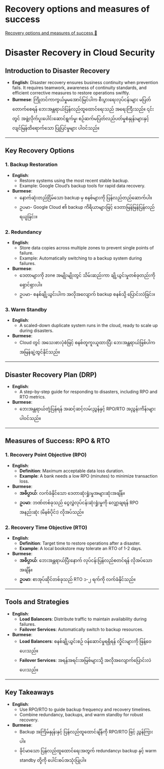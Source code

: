# Recovery options and measures of success

[Recovery options and measures of success 🔗](https://www.coursera.org/learn/detect-respond-and-recover-from-cloud-cybersecurity-attacks/lecture/krqLB/recovery-options-and-measures-of-success)

# Disaster Recovery in Cloud Security

## Introduction to Disaster Recovery

- **English**: Disaster recovery ensures business continuity when prevention fails. It requires teamwork, awareness of continuity standards, and efficient corrective measures to restore operations swiftly.
- **Burmese**: ကြိုတင်ကာကွယ်မှုမအောင်မြင်ပါက စီးပွားရေးလုပ်ငန်းများ မပြတ်တောက်စေရန် ဘေးအန္တရာယ်ပြန်လည်ထူထောင်ရေးသည် အရေးကြီးသည်။ ၎င်းတွင် အဖွဲ့လိုက်ပူးပေါင်းဆောင်ရွက်မှု၊ စဉ်ဆက်မပြတ်လည်ပတ်မှုစံနှုန်းများနှင့် လျင်မြန်ထိရောက်သော ပြုပြင်မှုများ ပါဝင်သည်။

---

## Key Recovery Options

### 1. Backup Restoration

- **English**:
  - Restore systems using the most recent stable backup.
  - Example: Google Cloud’s backup tools for rapid data recovery.
- **Burmese**:
  - နောက်ဆုံးတည်ငြိမ်သော backup မှ စနစ်များကို ပြန်လည်တည်ဆောက်ပါ။
  - ဥပမာ- Google Cloud ၏ backup ကိရိယာများဖြင့် ဒေတာမြန်မြန်ပြန်လည်ရယူခြင်း။

### 2. Redundancy

- **English**:
  - Store data copies across multiple zones to prevent single points of failure.
  - Example: Automatically switching to a backup system during failures.
- **Burmese**:
  - ဒေတာများကို zone အမျိုးမျိုးတွင် သိမ်းဆည်းကာ ချို့ယွင်းမှုတစ်ခုတည်းကို ရှောင်ရှားပါ။
  - ဥပမာ- စနစ်ချို့ယွင်းပါက အလိုအလျောက် backup စနစ်သို့ ပြောင်းလဲခြင်း။

### 3. Warm Standby

- **English**:
  - A scaled-down duplicate system runs in the cloud, ready to scale up during disasters.
- **Burmese**:
  - Cloud တွင် အသေးစားပုံစံဖြင့် စနစ်တူကူးယူထားပြီး ဘေးအန္တရာယ်ဖြစ်ပါက အမြန်ချဲ့ထွင်နိုင်သည်။

---

## Disaster Recovery Plan (DRP)

- **English**:
  - A step-by-step guide for responding to disasters, including RPO and RTO metrics.
- **Burmese**:
  - ဘေးအန္တရာယ်တုံ့ပြန်ရန် အဆင့်ဆင့်လမ်းညွှန်နှင့် RPO/RTO အညွှန်းကိန်းများ ပါဝင်သည်။

---

## Measures of Success: RPO & RTO

### 1. Recovery Point Objective (RPO)

- **English**:
  - **Definition**: Maximum acceptable data loss duration.
  - **Example**: A bank needs a low RPO (minutes) to minimize transaction loss.
- **Burmese**:
  - **အဓိပ္ပာယ်**: လက်ခံနိုင်သော ဒေတာဆုံးရှုံးမှုအများဆုံးအချိန်။
  - **ဥပမာ**: ဘဏ်တစ်ခုသည် ငွေလွှဲလုပ်ငန်းဆုံးရှုံးမှုကို လျှော့ချရန် RPO အနည်းဆုံး (မိနစ်ပိုင်း) လိုအပ်သည်။

### 2. Recovery Time Objective (RTO)

- **English**:
  - **Definition**: Target time to restore operations after a disaster.
  - **Example**: A local bookstore may tolerate an RTO of 1-2 days.
- **Burmese**:
  - **အဓိပ္ပာယ်**: ဘေးအန္တရာယ်ပြီးနောက် လုပ်ငန်းပြန်လည်စတင်ရန် လိုအပ်သောအချိန်။
  - **ဥပမာ**: စာအုပ်ဆိုင်တစ်ခုသည် RTO ၁-၂ ရက်ကို လက်ခံနိုင်သည်။

---

## Tools and Strategies

- **English**:
  - **Load Balancers**: Distribute traffic to maintain availability during failures.
  - **Failover Services**: Automatically switch to backup resources.
- **Burmese**:
  - **Load Balancers**: စနစ်ချို့ယွင်းစဉ် ဝန်ဆောင်မှုရရှိရန် လှိုင်းများကို ဖြန့်ဝေပေးသည်။
  - **Failover Services**: အရန်အရင်းအမြစ်များသို့ အလိုအလျောက်ပြောင်းလဲပေးသည်။

---

## Key Takeaways

- **English**:
  - Use RPO/RTO to guide backup frequency and recovery timelines.
  - Combine redundancy, backups, and warm standby for robust recovery.
- **Burmese**:
  - Backup အကြိမ်နှုန်းနှင့် ပြန်လည်ထူထောင်ချိန်ကို RPO/RTO ဖြင့် ညွှန်ကြားပါ။
  - ခိုင်မာသော ပြန်လည်ထူထောင်ရေးအတွက် redundancy၊ backup နှင့် warm standby တို့ကို ပေါင်းစပ်အသုံးပြုပါ။

